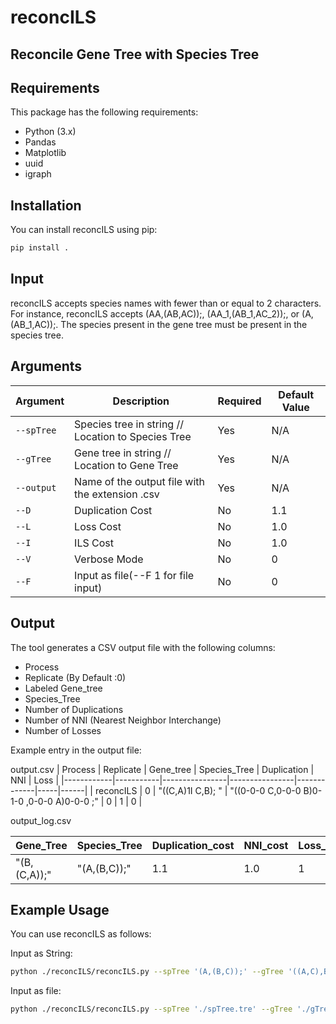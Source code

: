 # reconcILS

## Reconcile Gene Tree with Species Tree

## Requirements
This package has the following requirements:

- Python (3.x)
- Pandas
- Matplotlib
- uuid
- igraph





## Installation

You can install reconcILS using pip:

```bash
pip install .
```

## Input

reconcILS accepts species names with fewer than or equal to 2 characters. For instance, reconcILS accepts (AA,(AB,AC));, (AA_1,(AB_1,AC_2));, or (A,(AB_1,AC));. 
The species present in the gene tree must be present in the species tree.


## Arguments 
| Argument       | Description                                       | Required | Default Value |
| -------------- | ---------------------------------                 | -------- | ------------- |
| `--spTree`     | Species tree in string // Location to Species Tree                        | Yes      | N/A           |
| `--gTree`      | Gene tree in string // Location to Gene Tree                           | Yes      | N/A           |
| `--output`     | Name of the output file with the extension .csv | Yes      | N/A           |
| `--D`          | Duplication Cost                                 | No       | 1.1           |
| `--L`          | Loss Cost                                       | No       | 1.0           |
| `--I`          | ILS Cost                                        | No       | 1.0           |
| `--V`          | Verbose Mode                                    | No       | 0             |
| `--F`          | Input as file(--F 1 for file input)                                   | No       | 0            |

## Output

The tool generates a CSV output file with the following columns:

- Process
- Replicate (By Default :0)
- Labeled Gene_tree
- Species_Tree
- Number of Duplications
- Number of NNI (Nearest Neighbor Interchange)
- Number of Losses

Example entry in the output file:

output.csv
| Process    | Replicate | Gene_tree      | Species_Tree   | Duplication | NNI | Loss |
|------------|-----------|----------------|----------------|-------------|-----|------|
| reconcILS  | 0         | "((C,A)1I C,B);	" | "((0-0-0   C,0-0-0   B)0-1-0   ,0-0-0   A)0-0-0   ;"   | 0           | 1   | 0    |

output_log.csv

| Gene_Tree     | Species_Tree  | Duplication_cost | NNI_cost | Loss_cost |
|-------------- | ------------- | ---------------- | --------  | --------- |
| "(B,(C,A));"  | "(A,(B,C));" | 1.1              | 1.0     | 1         |



## Example Usage

You can use reconcILS as follows:

Input as String:
```bash
python ./reconcILS/reconcILS.py --spTree '(A,(B,C));' --gTree '((A,C),B);' --output 'result.csv'
```

Input as file:
```bash
python ./reconcILS/reconcILS.py --spTree './spTree.tre' --gTree './gTree.tre' --output 'result.csv' --F 1
```

